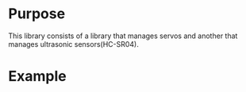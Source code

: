 # Purpose
This library consists of a library that manages servos and another that manages ultrasonic sensors(HC-SR04).


# Example
